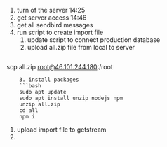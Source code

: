 1. turn of the server 14:25
2. get server access 14:46
3. get all sendbird messages
4. run  script to create import file
	1. update script to connect production database
	2. upload all.zip file from local to server
	```bash
scp all.zip root@46.101.244.180:/root
```
	3. install packages
	```bash
	sudo apt update
	sudo apt install unzip nodejs npm
	unzip all.zip
	cd all
	npm i
```
1. upload import file to  getstream
2. 